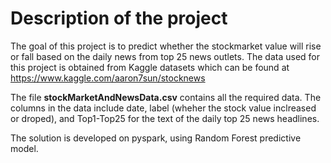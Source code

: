 
# Description of the project

The goal of this project is to predict whether the stockmarket value will rise or fall based on the daily news from top 25 news outlets. The data used for this project is obtained from Kaggle datasets which can be found at https://www.kaggle.com/aaron7sun/stocknews

The file **stockMarketAndNewsData.csv** contains all the required data. The columns in the data include date, label (wheher the stock value inclreased or droped), and Top1-Top25 for the text of the daily top 25 news headlines.

The solution is developed on pyspark, using Random Forest predictive model.
